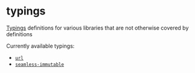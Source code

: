 # typings
[Typings](https://github.com/typings/typings) definitions for various libraries that are not otherwise covered by definitions

Currently available typings:
 - [`url`](https://github.com/defunctzombie/node-url) 
 - [`seamless-immutable`](https://github.com/rtfeldman/seamless-immutable) 
